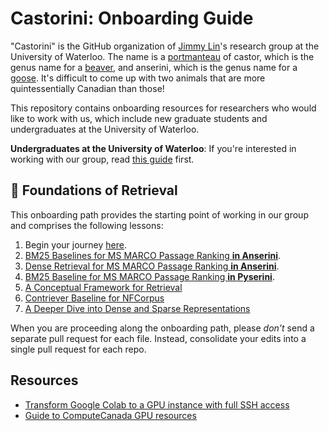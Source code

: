 # Castorini: Onboarding Guide

"Castorini" is the GitHub organization of [Jimmy Lin](https://cs.uwaterloo.ca/~jimmylin/)'s research group at the University of Waterloo.
The name is a [portmanteau](https://en.wikipedia.org/wiki/Blend_word) of castor, which is the genus name for a [beaver](https://en.wikipedia.org/wiki/Beaver), and anserini, which is the genus name for a [goose](https://en.wikipedia.org/wiki/Anser_(bird)).
It's difficult to come up with two animals that are more quintessentially Canadian than those!

This repository contains onboarding resources for researchers who would like to work with us, which include new graduate students and undergraduates at the University of Waterloo.

**Undergraduates at the University of Waterloo**: If you're interested in working with our group, read [this guide](ura.md) first.

## 🧱 Foundations of Retrieval

This onboarding path provides the starting point of working in our group and comprises the following lessons:

1. Begin your journey [here](https://github.com/castorini/anserini/blob/master/docs/start-here.md). 
2. [BM25 Baselines for MS MARCO Passage Ranking **in Anserini**](https://github.com/castorini/anserini/blob/master/docs/experiments-msmarco-passage.md).
3. [Dense Retrieval for MS MARCO Passage Ranking **in Anserini**](https://github.com/castorini/anserini/blob/master/docs/experiments-msmarco-passage2.md).
4. [BM25 Baseline for MS MARCO Passage Ranking **in Pyserini**](https://github.com/castorini/pyserini/blob/master/docs/experiments-msmarco-passage.md).
5. [A Conceptual Framework for Retrieval](https://github.com/castorini/pyserini/blob/master/docs/conceptual-framework.md)
6. [Contriever Baseline for NFCorpus](https://github.com/castorini/pyserini/blob/master/docs/experiments-nfcorpus.md)
7. [A Deeper Dive into Dense and Sparse Representations](https://github.com/castorini/pyserini/blob/master/docs/conceptual-framework2.md)

When you are proceeding along the onboarding path, please _don't_ send a separate pull request for each file.
Instead, consolidate your edits into a single pull request for each repo.

## Resources

+ [Transform Google Colab to a GPU instance with full SSH access](docs/colab-instructions.md)
+ [Guide to ComputeCanada GPU resources](docs/cc-guide.md)

